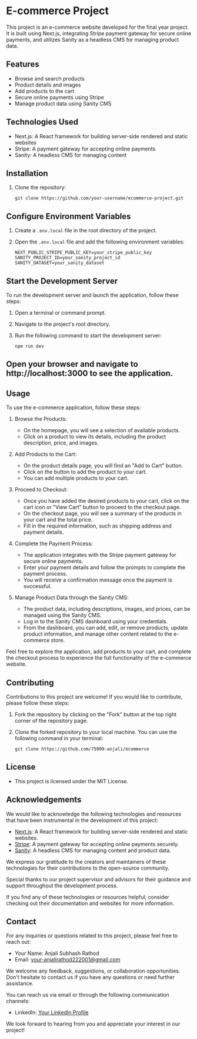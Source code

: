 # E-commerce Project

This project is an e-commerce website developed for the final year project. It is built using Next.js, integrating Stripe payment gateway for secure online payments, and utilizes Sanity as a headless CMS for managing product data.

## Features

- Browse and search products
- Product details and images
- Add products to the cart
- Secure online payments using Stripe
- Manage product data using Sanity CMS

## Technologies Used

- Next.js: A React framework for building server-side rendered and static websites
- Stripe: A payment gateway for accepting online payments
- Sanity: A headless CMS for managing content

## Installation

1. Clone the repository:

   ```shell
   git clone https://github.com/your-username/ecommerce-project.git
   
## Configure Environment Variables

1. Create a `.env.local` file in the root directory of the project.

2. Open the `.env.local` file and add the following environment variables:

   ```plaintext
   NEXT_PUBLIC_STRIPE_PUBLIC_KEY=your_stripe_public_key
   SANITY_PROJECT_ID=your_sanity_project_id
   SANITY_DATASET=your_sanity_dataset

## Start the Development Server

To run the development server and launch the application, follow these steps:

1. Open a terminal or command prompt.

2. Navigate to the project's root directory.

3. Run the following command to start the development server:

   ```shell
   npm run dev

## Open your browser and navigate to http://localhost:3000 to see the application.

## Usage

To use the e-commerce application, follow these steps:

1. Browse the Products:
   - On the homepage, you will see a selection of available products.
   - Click on a product to view its details, including the product description, price, and images.

2. Add Products to the Cart:
   - On the product details page, you will find an "Add to Cart" button.
   - Click on the button to add the product to your cart.
   - You can add multiple products to your cart.

3. Proceed to Checkout:
   - Once you have added the desired products to your cart, click on the cart icon or "View Cart" button to proceed to the checkout page.
   - On the checkout page, you will see a summary of the products in your cart and the total price.
   - Fill in the required information, such as shipping address and payment details.

4. Complete the Payment Process:
   - The application integrates with the Stripe payment gateway for secure online payments.
   - Enter your payment details and follow the prompts to complete the payment process.
   - You will receive a confirmation message once the payment is successful.

5. Manage Product Data through the Sanity CMS:
   - The product data, including descriptions, images, and prices, can be managed using the Sanity CMS.
   - Log in to the Sanity CMS dashboard using your credentials.
   - From the dashboard, you can add, edit, or remove products, update product information, and manage other content related to the e-commerce store.

Feel free to explore the application, add products to your cart, and complete the checkout process to experience the full functionality of the e-commerce website.

## Contributing

Contributions to this project are welcome! If you would like to contribute, please follow these steps:

1. Fork the repository by clicking on the "Fork" button at the top right corner of the repository page.

2. Clone the forked repository to your local machine. You can use the following command in your terminal:

   ```shell
   git clone https://github.com/75009-anjali/ecommerce

## License
   - This project is licensed under the MIT License.

## Acknowledgements

We would like to acknowledge the following technologies and resources that have been instrumental in the development of this project:

- [Next.js](https://nextjs.org/): A React framework for building server-side rendered and static websites.
- [Stripe](https://stripe.com/): A payment gateway for accepting online payments securely.
- [Sanity](https://www.sanity.io/): A headless CMS for managing content and product data.
<!-- - Any additional libraries, packages, or resources used in this project (mention them here). -->

We express our gratitude to the creators and maintainers of these technologies for their contributions to the open-source community.

Special thanks to our project supervisor and advisors for their guidance and support throughout the development process.

If you find any of these technologies or resources helpful, consider checking out their documentation and websites for more information.

## Contact

For any inquiries or questions related to this project, please feel free to reach out:

- Your Name: Anjali Subhash Rathod
- Email: your-anjalirathod222001@gmail.com

We welcome any feedback, suggestions, or collaboration opportunities. Don't hesitate to contact us if you have any questions or need further assistance.

You can reach us via email or through the following communication channels:

- LinkedIn: [Your LinkedIn Profile](https://www.linkedin.com/in/anjali-rathod-b85239233/)
<!-- - Twitter: [@YourTwitterHandle](https://twitter.com/your-twitter-handle) -->

We look forward to hearing from you and appreciate your interest in our project!

